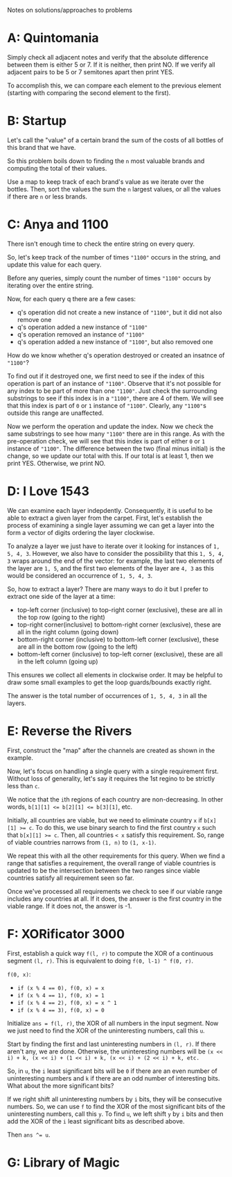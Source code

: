 Notes on solutions/approaches to problems

# A: Quintomania
Simply check all adjacent notes and verify that the absolute difference between them is either 5 or 7. If it is neither, then print NO. If we verify all adjacent pairs to be 5 or 7 semitones apart then print YES.

To accomplish this, we can compare each element to the previous element (starting with comparing the second element to the first).

# B: Startup

Let's call the "value" of a certain brand the sum of the costs of all bottles of this brand that we have.

So this problem boils down to finding the `n` most valuable brands and computing the total of their values.

Use a map to keep track of each brand's value as we iterate over the bottles. Then, sort the values the sum the `n` largest values, or all the values if there are `n` or less brands.

# C: Anya and 1100
There isn't enough time to check the entire string on every query.

So, let's keep track of the number of times `"1100"` occurs in the string, and update this value for each query.

Before any queries, simply count the number of times `"1100"` occurs by iterating over the entire string.

Now, for each query q there are a few cases:
- q's operation did not create a new instance of `"1100"`, but it did not also remove one
- q's operation added a new instance of `"1100"`
- q's operation removed an instance of `"1100"`
- q's operation added a new instance of `"1100"`, but also removed one

How do we know whether q's operation destroyed or created an insatnce of `"1100"`?

To find out if it destroyed one, we first need to see if the index of this operation is part of an instance of `"1100"`. Observe that it's not possible for any index to be part of more than one `"1100"`. Just check the surrounding substrings to see if this index is in a `"1100"`, there are 4 of them. We will see that this index is part of `0` or `1` instance of `"1100"`. Clearly, any `"1100"`s outside this range are unaffected.

Now we perform the operation and update the index. Now we check the same substrings to see how many `"1100"` there are in this range. As with the pre-operation check, we will see that this index is part of either `0` or `1` instance of `"1100"`. The difference between the two (final minus initial) is the change, so we update our total with this. If our total is at least 1, then we print YES. Otherwise, we print NO.

# D: I Love 1543
We can examine each layer indepdently. Consequently, it is useful to be able to extract a given layer from the carpet. First, let's establish the process of examining a single layer assuming we can get a layer into the form a vector of digits ordering the layer clockwise.

To analyze a layer we just have to iterate over it looking for instances of `1, 5, 4, 3`. However, we also have to consider the possibility that this `1, 5, 4, 3` wraps around the end of the vector: for example, the last two elements of the layer are `1, 5`, and the first two elements of the layer are `4, 3` as this would be considered an occurrence of `1, 5, 4, 3`. 

So, how to extract a layer? There are many ways to do it but I prefer to extract one side of the layer at a time:
- top-left corner (inclusive) to top-right corner (exclusive), these are all in the top row (going to the right)
- top-right corner(inclusive) to bottom-right corner (exclusive), these are all in the right column (going down)
- bottom-right corner (inclusive) to bottom-left corner (exclusive), these are all in the bottom row (going to the left)
- bottom-left corner (inclusive) to top-left corner (exclusive), these are all in the left column (going up)

This ensures we collect all elements in clockwise order. It may be helpful to draw some small examples to get the loop guards/bounds exactly right.

The answer is the total number of occurrences of `1, 5, 4, 3` in all the layers.

# E: Reverse the Rivers

First, construct the "map" after the channels are created as shown in the example.

Now, let's focus on handling a single query with a single requirement first. Without loss of generality, let's say it requires the 1st regino to be strictly less than `c`.

We notice that the `i`th regions of each country are non-decreasing. In other words, `b[1][1] <= b[2][1] <= b[3][1]`, etc. 

Initially, all countries are viable, but we need to eliminate country `x` if `b[x][1] >= c`. To do this, we use binary search to find the first country `x` such that `b[x][1] >= c`. Then, all countries `< x` satisfy this requirement. So, range of viable countries narrows from `(1, n)` to `(1, x-1)`.

We repeat this with all the other requirements for this query. When we find a range that satisfies a requirement, the overall range of viable countries is updated to be the intersection between the two ranges since viable countries satisfy all requirement seen so far.

Once we've processed all requirements we check to see if our viable range includes any countries at all. If it does, the answer is the first country in the viable range. If it does not, the answer is -1.

# F: XORificator 3000
First, establish a quick way `f(l, r)` to compute the XOR of a continuous segment `(l, r)`. This is equivalent to doing `f(0, l-1) ^ f(0, r)`.

`f(0, x)`:
- `if (x % 4 == 0), f(0, x) = x`
- `if (x % 4 == 1), f(0, x) = 1`
- `if (x % 4 == 2), f(0, x) = x ^ 1`
- `if (x % 4 == 3), f(0, x) = 0`

Initialize `ans = f(l, r)`, the XOR of all numbers in the input segment. Now we just need to find the XOR of the uninteresting numbers, call this `u`.

Start by finding the first and last uninteresting numbers in `(l, r)`. If there aren't any, we are done.
Otherwise, the uninteresting numbers will be `(x << i) + k, (x << i) + (1 << i) + k, (x << i) + (2 << i) + k, etc.`

So, in `u`, the `i` least significant bits will be `0` if there are an even number of uninteresting numbers and `k` if there are an odd number of interesting bits. What about the more significant bits?

If we right shift all uninteresting numbers by `i` bits, they will be consecutive numbers. So, we can use `f` to find the XOR of the most significant bits of the uninteresting numbers, call this `y`. To find `u`, we left shift `y` by `i` bits and then add the XOR of the `i` least significant bits as described above.

Then `ans ^= u`.

# G: Library of Magic
